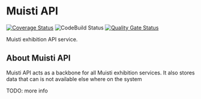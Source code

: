 # Muisti API

[![Coverage Status](https://coveralls.io/repos/github/Metatavu/muisti-api/badge.svg?branch=develop)](https://coveralls.io/github/Metatavu/muisti-api?branch=develop)
![CodeBuild Status](https://codebuild.eu-central-1.amazonaws.com/badges?uuid=eyJlbmNyeXB0ZWREYXRhIjoiZzZ4U1dlb1k4aU51UE9LN0tyZEFyRFlNR1BXTzRwRmNmNzk3ZXlaWjR2MTFzaFM3SVpCRVZhZFNWYkJLWWlyMkptZW1RVTJsUWRvMmpxVkJjdm5OUnpNPSIsIml2UGFyYW1ldGVyU3BlYyI6InliZTVhM3pnT2xZYVJLVGQiLCJtYXRlcmlhbFNldFNlcmlhbCI6MX0%3D&branch=develop "CodeBuild status")
[![Quality Gate Status](https://sonarcloud.io/api/project_badges/measure?project=Metatavu_muisti-api&metric=alert_status)](https://sonarcloud.io/dashboard?id=Metatavu_muisti-api)

Muisti exhibition API service.

## About Muisti API

Muisti API acts as a backbone for all Muisti exhibition services. It also stores data that can is not available else where on the system

TODO: more info




 
























